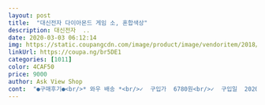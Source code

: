 ```yaml
---
layout: post 
title:  "대신전자 다이아몬드 게임 소, 혼합색상" 
description: 대신전자  ..
date: 2020-03-03 06:12:14 
img: https://static.coupangcdn.com/image/product/image/vendoritem/2018/09/14/3006395340/186bdc30-1a3b-452c-adf7-922b7f36df81.jpg 
linkUrl: https://coupa.ng/br5DE1 
categories: [1011] 
color: 4CAF50 
price: 9000 
author: Ask View Shop 
cont:  "●구매후기●<br/>* 와우 배송 *<br/>✓  구입가  6780원<br/>✓  구입일  2020.<br/>3.<br/>9<br/>✓  사이즈  소<br/>대신전자 다이아몬드 게임 소<br/>소 자 사이즈라 하지만 아이들하기엔 작은 사이즈가 아니라 적당하고 좋아요<br/>어릴적 엄마가 갖고놀던 기억에 주문해봤는데 입학앞둔 8살아이가 너무 재미있어하네요.<br/> 두뇌.<br/>손가락.<br/>승부욕도 생기고! 코로나때문에 외출못하고 집에서 보내야하는 무료한 시간까지도... <br/>전부 잊게 만들어주네요.<br/> 너무 저렴한 가격에 빠른배송에 재미있게 잘 가지고놀고있네요.<br/> 감사합니다.<br/><br/>옛날 초딩때 했던 게임이 생각나서 구입해봤습니다.<br/> 뜯자마자 바로 아빠와 대결해보았어요.<br/> 게임 방법을 까먹은 줄 알았는데ㅎㅎㅎ 하다보니 기억이 나네요~ 여가시간에 가족들과 재밌는 시간 보낼 수 있을 것 같습니다! 제(빨강)가 이겼네요ㅎㅎ<br/>요즘 처럼 밖에 나가서 뛰어 놀지 못 할때 집에서 즐겁게 할수 있는 놀이 인것 같아요 ^.<br/>^<br/>인스타해시테그로 많은분들께 추천하고있네요~^^<br/>추억의 보드게임<br/>* 와우 배송 *<br/>✓  구입가  6780원<br/>✓  구입일  2020.<br/>3.<br/>9<br/>✓  사이즈  소<br/>대신전자 다이아몬드 게임 소<br/>소 자 사이즈라 하지만 아이들하기엔 작은 사이즈가 아니라 적당하고 좋아요<br/>어릴적 엄마가 갖고놀던 기억에 주문해봤는데 입학앞둔 8살아이가 너무 재미있어하네요.<br/> 두뇌.<br/>손가락.<br/>승부욕도 생기고! 코로나때문에 외출못하고 집에서 보내야하는 무료한 시간까지도... <br/>전부 잊게 만들어주네요.<br/> 너무 저렴한 가격에 빠른배송에 재미있게 잘 가지고놀고있네요.<br/> 감사합니다.<br/><br/>옛날 초딩때 했던 게임이 생각나서 구입해봤습니다.<br/> 뜯자마자 바로 아빠와 대결해보았어요.<br/> 게임 방법을 까먹은 줄 알았는데ㅎㅎㅎ 하다보니 기억이 나네요~ 여가시간에 가족들과 재밌는 시간 보낼 수 있을 것 같습니다! 제(빨강)가 이겼네요ㅎㅎ<br/>요즘 처럼 밖에 나가서 뛰어 놀지 못 할때 집에서 즐겁게 할수 있는 놀이 인것 같아요 ^.<br/>^<br/>인스타해시테그로 많은분들께 추천하고있네요~^^<br/>추억의 보드게임<br/>" 
---
```

